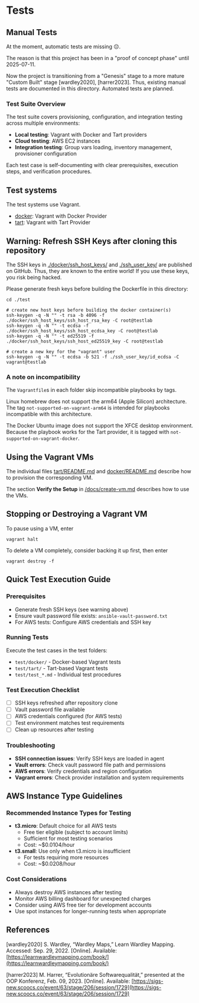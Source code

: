 # Tests

## Manual Tests

At the moment, automatic tests are missing 😔.

The reason is that this project has been in a "proof of concept phase" until 2025-07-11.

Now the project is transitioning from a "Genesis" stage to a more mature "Custom Built" stage [wardley2020], [harrer2023]. Thus, existing manual tests are documented in this directory. Automated tests are planned.

### Test Suite Overview
The test suite covers provisioning, configuration, and integration testing across multiple environments:
- **Local testing**: Vagrant with Docker and Tart providers
- **Cloud testing**: AWS EC2 instances
- **Integration testing**: Group vars loading, inventory management, provisioner configuration

Each test case is self-documenting with clear prerequisites, execution steps, and verification procedures.

## Test systems

The test systems use Vagrant.

- [docker](docker/README.md): Vagrant with Docker Provider
- [tart](tart/README.md): Vagrant with Tart Provider

## Warning: Refresh SSH Keys after cloning this repository

The SSH keys in [./docker/ssh_host_keys/](./docker/ssh_host_keys/) and [./ssh_user_key/](./ssh_user_key/) are published on GitHub. Thus, they are known to the entire world! If you use these keys, you risk being hacked.

Please generate fresh keys before building the Dockerfile in this directory:

```shell
cd ./test

# create new host keys before building the docker container(s)
ssh-keygen -q -N "" -t rsa -b 4096 -f ./docker/ssh_host_keys/ssh_host_rsa_key -C root@testlab
ssh-keygen -q -N "" -t ecdsa -f ./docker/ssh_host_keys/ssh_host_ecdsa_key -C root@testlab
ssh-keygen -q -N "" -t ed25519 -f ./docker/ssh_host_keys/ssh_host_ed25519_key -C root@testlab

# create a new key for the "vagrant" user
ssh-keygen -q -N "" -t ecdsa -b 521 -f ./ssh_user_key/id_ecdsa -C vagrant@testlab
```

### A note on incompatibility

The `Vagrantfile`s in each folder skip incompatible playbooks by tags.

Linux homebrew does not support the arm64 (Apple Silicon) architecture.
The tag `not-supported-on-vagrant-arm64` is intended for playbooks incompatible
with this architecture.

The Docker Ubuntu image does not support the XFCE desktop environment.
Because the playbook works for the Tart provider, it is tagged with
`not-supported-on-vagrant-docker`.

## Using the Vagrant VMs

The individual files [tart/README.md](./tart/README.md) and [docker/README.md](./docker/README.mde) describe how to provision the corresponding VM.

The section **Verify the Setup** in [/docs/create-vm.md](../docs/create-vm.md) describes how to use the VMs.

## Stopping or Destroying a Vagrant VM

To pause using a VM, enter

```shell
vagrant halt
```

To delete a VM completely, consider backing it up first, then enter

```shell
vagrant destroy -f
```

## Quick Test Execution Guide

### Prerequisites
- Generate fresh SSH keys (see warning above)
- Ensure vault password file exists: `ansible-vault-password.txt`
- For AWS tests: Configure AWS credentials and SSH key

### Running Tests
Execute the test cases in the test folders:
- `test/docker/` - Docker-based Vagrant tests
- `test/tart/` - Tart-based Vagrant tests  
- `test/test_*.md` - Individual test procedures

### Test Execution Checklist
- [ ] SSH keys refreshed after repository clone
- [ ] Vault password file available
- [ ] AWS credentials configured (for AWS tests)
- [ ] Test environment matches test requirements
- [ ] Clean up resources after testing

### Troubleshooting
- **SSH connection issues**: Verify SSH keys are loaded in agent
- **Vault errors**: Check vault password file path and permissions
- **AWS errors**: Verify credentials and region configuration
- **Vagrant errors**: Check provider installation and system requirements

## AWS Instance Type Guidelines

### Recommended Instance Types for Testing
- **t3.micro**: Default choice for all AWS tests
  - Free tier eligible (subject to account limits)
  - Sufficient for most testing scenarios
  - Cost: ~$0.0104/hour
- **t3.small**: Use only when t3.micro is insufficient
  - For tests requiring more resources
  - Cost: ~$0.0208/hour

### Cost Considerations
- Always destroy AWS instances after testing
- Monitor AWS billing dashboard for unexpected charges
- Consider using AWS free tier for development accounts
- Use spot instances for longer-running tests when appropriate

## References

[wardley2020] S. Wardley, “Wardley Maps,” Learn Wardley Mapping. Accessed: Sep. 29, 2022. [Online]. Available: [https://learnwardleymapping.com/book/](https://learnwardleymapping.com/book/)

[harrer2023] M. Harrer, “Evolutionäre Softwarequalität,” presented at the OOP Konferenz, Feb. 09, 2023. [Online]. Available: [https://sigs-new.scoocs.co/event/63/stage/206/session/1729](https://sigs-new.scoocs.co/event/63/stage/206/session/1729)
